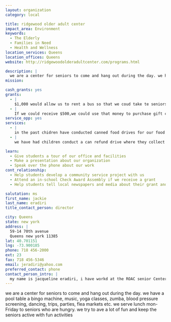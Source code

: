 ```yaml
---
layout: organization
category: local

title: ridgewood older adult center
impact_area: Environment
keywords: 
  - The Elderly
  - Families in Need
  - Health and Wellness
location_services: Queens
location_offices: Queens
website: http://ridgewoodolderadultcenter.com/programs.html

description: |
  we are a center for seniors to come and hang out during the day. we have a pool table a bingo machine, music, yoga classes, zumba, blood pressure screening, dancing, trips, parties, flea markets etc.  we serve lunch mon-Friday  to seniors who are hungry.  we try to ave a lot of fun and keep the seniors active with fun activities
mission: 

cash_grants: yes
grants: 
  - |
    $1,000 would allow us to rent a bus so that we coud take te seniors to atlantic city for a day trip.  Usually we have to raise the funds but if we coud get the money it woud help us out greatly
  - |
    If we could receive $500,we could use that money to purchase gift certificates from the supermarket to give out to families when we run out of food in our food pantry.  we coud buy 50 ten dollar cards or 25 $20 dollar cards
service_opp: yes
services: 
  - |
    in the past chidren have conducted canned food drives for our food pantry
  - |
    we have had children conduct a can refund drive where they collect cans and collect the money from the cans so that they could give the money to the seniors 

learn: 
  - Give students a tour of our office and facilities
  - Make a presentation about our organization
  - Speak over the phone about our work
cont_relationship: 
  - Help students develop a community service project with us
  - Attend an in-school Check Award Assembly if we receive a grant
  - Help students tell local newspapers and media about their grant and/or project with us

salutation: ms
first_name: jackie
last_name: eradiri
title_contact_person: director

city: Queens
state: new york
address: |
  59-14 70th avenue  
  Queens new york 11385
lat: 40.701151
lng: -73.900185
phone: 718 456-2000
ext: 23
fax: 718 456-5346
email: jeradiri@yahoo.com
preferred_contact: phone
contact_person_intro: |
  my name is jacqueline eradiri, i have workd at the ROAC senior Center for 14 years. My job is to provide educational and social activities for the seniors so that they can stay healthy and have fun
---
```

we are a center for seniors to come and hang out during the day. we have a pool table a bingo machine, music, yoga classes, zumba, blood pressure screening, dancing, trips, parties, flea markets etc.  we serve lunch mon-Friday  to seniors who are hungry.  we try to ave a lot of fun and keep the seniors active with fun activities